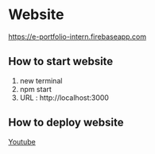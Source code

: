 # **Website**
https://e-portfolio-intern.firebaseapp.com

## **How to start website**
1. new terminal
2. npm start
3. URL : http://localhost:3000

## **How to deploy website**
[Youtube](https://www.youtube.com/watch?v=B7cUCfM4Wg4)
